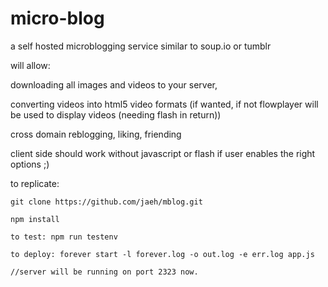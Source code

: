 micro-blog
==

a self hosted microblogging service similar to soup.io or tumblr

will allow:

downloading all images and videos to your server,

converting videos into html5 video formats (if wanted, if not flowplayer will be used to display videos (needing flash in return))

cross domain reblogging, liking, friending

client side should work without javascript or flash if user enables the right options ;)

to replicate:

    git clone https://github.com/jaeh/mblog.git
    
    npm install 
    
    to test: npm run testenv
    
    to deploy: forever start -l forever.log -o out.log -e err.log app.js
    
    //server will be running on port 2323 now.

